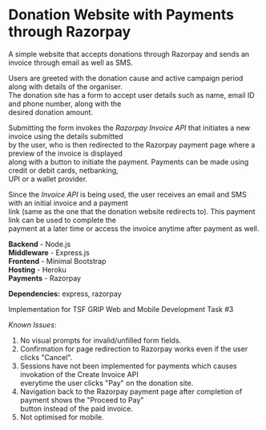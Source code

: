 # Donation Website with Payments through Razorpay
A simple website that accepts donations through Razorpay and sends an invoice through email as well as SMS.

Users are greeted with the donation cause and active campaign period along with details of the organiser.\
The donation site has a form to accept user details such as name, email ID and phone number, along with the\
desired donation amount.

Submitting the form invokes the _Razorpay Invoice API_ that initiates a new invoice using the details submitted\
by the user, who is then redirected to the Razorpay payment page where a preview of the invoice is displayed\
along with a button to initiate the payment. Payments can be made using credit or debit cards, netbanking,\
UPI or a wallet provider.

Since the _Invoice API_ is being used, the user receives an email and SMS with an initial invoice and a payment\
link (same as the one that the donation website redirects to). This payment link can be used to complete the\
payment at a later time or access the invoice anytime after payment as well.

**Backend** - Node.js\
**Middleware** - Express.js\
**Frontend** - Minimal Bootstrap\
**Hosting** - Heroku\
**Payments** - Razorpay

**Dependencies:** express, razorpay

Implementation for TSF GRIP Web and Mobile Development Task #3

_Known Issues_:
  1. No visual prompts for invalid/unfilled form fields.
  2. Confirmation for page redirection to Razorpay works even if the user clicks "Cancel".
  3. Sessions have not been implemented for payments which causes invokation of the Create Invoice API\
     everytime the user clicks "Pay" on the donation site.
  4. Navigation back to the Razorpay payment page after completion of payment shows the "Proceed to Pay"\
     button instead of the paid invoice.
  5. Not optimised for mobile.
